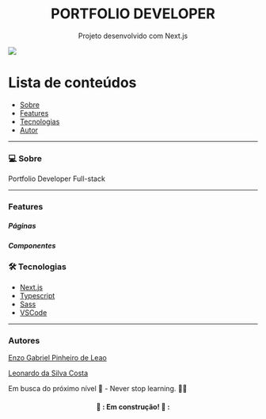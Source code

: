 <h1 align="center">PORTFOLIO DEVELOPER</h1>
<p align="center">Projeto desenvolvido com Next.js</p>
<img src="https://img.shields.io/badge/NEXTJS-WORK-blue">

Lista de conteúdos
=================
<!--ts-->
   * [Sobre](#Sobre)
   * [Features](#features)
   * [Tecnologias](#tecnologias)
   * [Autor](#autor)
<!--te-->

---

### 💻 Sobre

Portfolio Developer Full-stack

---
### Features

<h5>Páginas</h5>

<h5>Componentes</h5>

### 🛠 Tecnologias

- [Next.js](https://nextjs.org/)
- [Typescript](https://www.typescriptlang.org/)
- [Sass](https://sass-lang.com/)
- [VSCode](https://code.visualstudio.com/)

---

### Autores
[Enzo Gabriel Pinheiro de Leao](https://www.linkedin.com/in/enzo-le%C3%A3o-976270202/)

[Leonardo da Silva Costa](https://www.linkedin.com/in/enzo-le%C3%A3o-976270202/)

Em busca do próximo nível 🚀 - Never stop learning. 🧑‍🎓

<h4 align="center"> 
	👷 : Em construção! 👷 :
</h4>